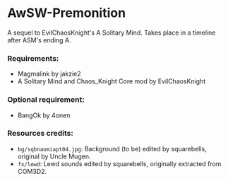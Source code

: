 # AwSW-Premonition
A sequel to EvilChaosKnight's A Solitary Mind. Takes place in a timeline after ASM's ending A.
 
### Requirements: 
 + Magmalink by jakzie2 
 + A Solitary Mind and Chaos_Knight Core mod by EvilChaosKnight
 
### Optional requirement: 
 + BangOk by 4onen

### Resources credits:
+ `bg/sqbnaomiapt04.jpg`: Background (to be) edited by squarebells, original by Uncle Mugen.
+ `fx/lewd`: Lewd sounds edited by squarebells, originally extracted from COM3D2.
